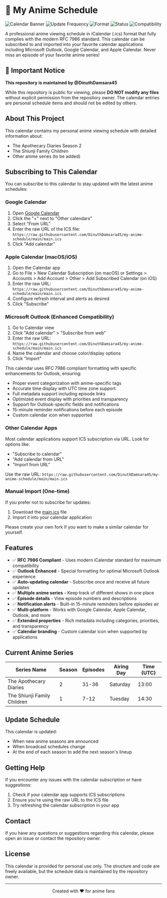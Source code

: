 # 📅 My Anime Schedule

![Calendar Banner](https://img.shields.io/badge/Calendar-Subscribable-brightgreen)
![Update Frequency](https://img.shields.io/badge/Updates-Weekly-blue)
![Format](https://img.shields.io/badge/Format-RFC7986-orange)
![Status](https://img.shields.io/badge/Status-Active-success)
![Compatibility](https://img.shields.io/badge/Compatibility-Outlook%20|%20Google%20|%20Apple-blue)

A professional anime viewing schedule in iCalendar (.ics) format that fully complies with the modern RFC 7986 standard. This calendar can be subscribed to and imported into your favorite calendar applications including Microsoft Outlook, Google Calendar, and Apple Calendar. Never miss an episode of your favorite anime series!

## 🚨 Important Notice

**This repository is maintained by @DinuthDamsara45**

While this repository is public for viewing, please **DO NOT modify any files** without explicit permission from the repository owner. The calendar entries are personal schedule items and should not be edited by others.

## About This Project

This calendar contains my personal anime viewing schedule with detailed information about:
- The Apothecary Diaries Season 2
- The Shiunji Family Children
- Other anime series (to be added)

## Subscribing to This Calendar

You can subscribe to this calendar to stay updated with the latest anime schedules:

### Google Calendar
1. Open [Google Calendar](https://calendar.google.com/)
2. Click the "+" next to "Other calendars"
3. Select "From URL"
4. Enter the raw URL of the ICS file: `https://raw.githubusercontent.com/DinuthDamsara45/my-anime-schedule/main/main.ics`
5. Click "Add calendar"

### Apple Calendar (macOS/iOS)
1. Open the Calendar app
2. Go to File > New Calendar Subscription (on macOS) or Settings > Accounts > Add Account > Other > Add Subscribed Calendar (on iOS)
3. Enter the raw URL: `https://raw.githubusercontent.com/DinuthDamsara45/my-anime-schedule/main/main.ics`
4. Configure refresh interval and alerts as desired
5. Click "Subscribe"

### Microsoft Outlook (Enhanced Compatibility)
1. Go to Calendar view
2. Click "Add calendar" > "Subscribe from web"
3. Enter the raw URL: `https://raw.githubusercontent.com/DinuthDamsara45/my-anime-schedule/main/main.ics`
4. Name the calendar and choose color/display options
5. Click "Import"

This calendar uses RFC 7986 compliant formatting with specific enhancements for Outlook, ensuring:
- Proper event categorization with anime-specific tags
- Accurate time display with UTC time zone support
- Full metadata support including episode links
- Optimized event display with priorities and transparency
- Support for Outlook-specific fields and notifications
- 15-minute reminder notifications before each episode
- Custom calendar icon when supported

### Other Calendar Apps
Most calendar applications support ICS subscription via URL. Look for options like:
- "Subscribe to calendar"
- "Add calendar from URL"
- "Import from URL"

Use the raw URL: `https://raw.githubusercontent.com/DinuthDamsara45/my-anime-schedule/main/main.ics`

### Manual Import (One-time)
If you prefer not to subscribe for updates:
1. Download the [main.ics](https://github.com/DinuthDamsara45/my-anime-schedule/raw/main/main.ics) file
2. Import it into your calendar application

Please create your own fork if you want to make a similar calendar for yourself.

## Features

- ✅ **RFC 7986 Compliant** - Uses modern iCalendar standard for maximum compatibility
- ✅ **Outlook Enhanced** - Special formatting for optimal Microsoft Outlook experience
- ✅ **Auto-updating calendar** - Subscribe once and receive all future updates
- ✅ **Multiple anime series** - Keep track of different shows in one place
- ✅ **Episode details** - View episode numbers and descriptions
- ✅ **Notification alerts** - Built-in 15-minute reminders before episodes air
- ✅ **Multi-platform** - Works with Google Calendar, Apple Calendar, Outlook, and more
- ✅ **Extended properties** - Rich metadata including categories, priorities, and transparency
- ✅ **Calendar branding** - Custom calendar icon when supported by applications

## Current Anime Series

| Series Name | Season | Episodes | Airing Day | Time (UTC) |
|-------------|--------|----------|------------|------------|
| The Apothecary Diaries | 2 | 31-36 | Saturday | 13:00 |
| The Shiunji Family Children | 1 | 7-12 | Tuesday | 14:30 |

## Update Schedule

This calendar is updated:
- When new anime seasons are announced
- When broadcast schedules change
- At the end of each season to add the next season's lineup

## Getting Help

If you encounter any issues with the calendar subscription or have suggestions:

1. Check if your calendar app supports ICS subscriptions
2. Ensure you're using the raw URL to the ICS file
3. Try refreshing the calendar subscription in your app

## Contact

If you have any questions or suggestions regarding this calendar, please open an issue or contact the repository owner.

## License

This calendar is provided for personal use only. The structure and code are freely available, but the schedule data is maintained by the repository owner.

---

<div align="center">
Created with ❤️ for anime fans
</div>